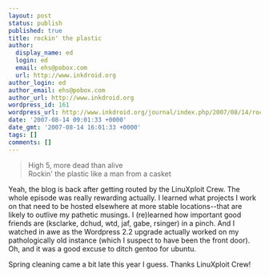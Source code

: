 ```yaml
---
layout: post
status: publish
published: true
title: rockin' the plastic
author:
  display_name: ed
  login: ed
  email: ehs@pobox.com
  url: http://www.inkdroid.org
author_login: ed
author_email: ehs@pobox.com
author_url: http://www.inkdroid.org
wordpress_id: 161
wordpress_url: http://www.inkdroid.org/journal/index.php/2007/08/14/rockin-the-plastic/
date: '2007-08-14 09:01:33 +0000'
date_gmt: '2007-08-14 16:01:33 +0000'
tags: []
comments: []
---
```


<blockquote>High 5, more dead than alive<br />
Rockin' the plastic like a man from a casket
</p></blockquote>
<p>Yeah, the blog is back after getting routed by the LinuXploit Crew. The whole episode was really rewarding actually. I learned what projects I work on that need to be hosted elsewhere at more stable locations--that are likely to outlive my pathetic musings. I (re)learned how important good friends are (ksclarke, dchud, wtd, jaf, gabe, rsinger) in a pinch. And I watched in awe as the Wordpress 2.2 upgrade actually worked on my pathologically old  instance (which I suspect to have been the front door). Oh, and it was a good excuse to ditch gentoo for ubuntu.</p>
<p>Spring cleaning came a bit late this year I guess. Thanks LinuXploit Crew!</p>
